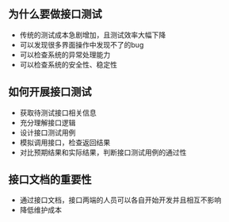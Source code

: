 ## 为什么要做接口测试

- 传统的测试成本急剧增加，且测试效率大幅下降
- 可以发现很多界面操作中发现不了的bug
- 可以检查系统的异常处理能力
- 可以检查系统的安全性、稳定性

## 如何开展接口测试

- 获取待测试接口相关信息
- 充分理解接口逻辑
- 设计接口测试用例
- 模拟调用接口，检查返回结果
- 对比预期结果和实际结果，判断接口测试用例的通过性

## 接口文档的重要性

- 通过接口文档，接口两端的人员可以各自开始开发并且相互不影响
- 降低维护成本



